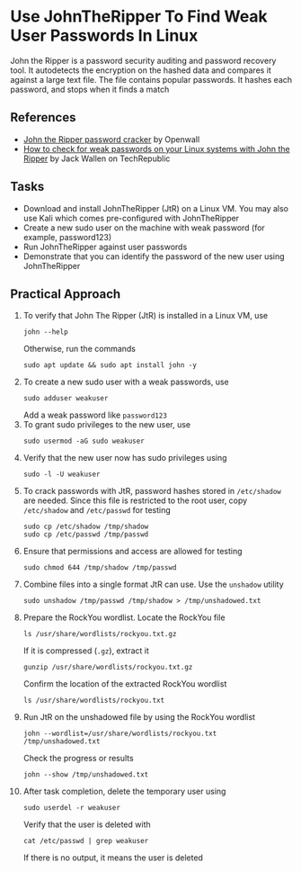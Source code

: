 # Use JohnTheRipper To Find Weak User Passwords In Linux
John the Ripper is a password security auditing and password recovery tool. It autodetects the encryption on the hashed data and compares it against a large text file. The file contains popular passwords. It hashes each password, and stops when it finds a match

## References
- [John the Ripper password cracker](https://www.openwall.com/john/) by Openwall
- [How to check for weak passwords on your Linux systems with John the Ripper](https://www.techrepublic.com/videos/how-to-check-for-weak-passwords-on-your-linux-systems-with-john-the-ripper/) by Jack Wallen on TechRepublic


## Tasks
- Download and install JohnTheRipper (JtR) on a Linux VM. You may also use Kali which comes pre-configured with JohnTheRipper
- Create a new sudo user on the machine with weak password (for example, password123)
- Run JohnTheRipper against user passwords
- Demonstrate that you can identify the password of the new user using JohnTheRipper


## Practical Approach
1. To verify that John The Ripper (JtR) is installed in a Linux VM, use
   ```
   john --help
   ```
   Otherwise, run the commands
   ```
   sudo apt update && sudo apt install john -y
   ```
2. To create a new sudo user with a weak passwords, use
   ```
   sudo adduser weakuser
   ```
   Add a weak password like `password123`
3. To grant sudo privileges to the new user, use
   ```
   sudo usermod -aG sudo weakuser
   ```
4. Verify that the new user now has sudo privileges using
   ```
   sudo -l -U weakuser
   ```
5. To crack passwords with JtR, password hashes stored in `/etc/shadow` are needed. Since this file is restricted to the root user, copy `/etc/shadow` and `/etc/passwd` for testing
   ```
   sudo cp /etc/shadow /tmp/shadow
   sudo cp /etc/passwd /tmp/passwd
   ```
6. Ensure that permissions and access are allowed for testing
   ```
   sudo chmod 644 /tmp/shadow /tmp/passwd
   ```
7. Combine files into a single format JtR can use. Use the `unshadow` utility
   ```
   sudo unshadow /tmp/passwd /tmp/shadow > /tmp/unshadowed.txt
   ```
8. Prepare the RockYou wordlist. Locate the RockYou file
   ```
   ls /usr/share/wordlists/rockyou.txt.gz
   ```
   If it is compressed (`.gz`), extract it
   ```
   gunzip /usr/share/wordlists/rockyou.txt.gz
   ```
   Confirm the location of the extracted RockYou wordlist
   ```
   ls /usr/share/wordlists/rockyou.txt
   ```
9. Run JtR on the unshadowed file by using the RockYou wordlist
   ```
   john --wordlist=/usr/share/wordlists/rockyou.txt /tmp/unshadowed.txt
   ```
   Check the progress or results
   ```
   john --show /tmp/unshadowed.txt
   ```
10. After task completion, delete the temporary user using
    ```
    sudo userdel -r weakuser
    ```
    Verify that the user is deleted with
    ```
    cat /etc/passwd | grep weakuser
    ```
    If there is no output, it means the user is deleted
